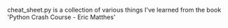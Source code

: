 cheat_sheet.py is a collection of various things I've learned from the book 'Python Crash Course - Eric Matthes'
